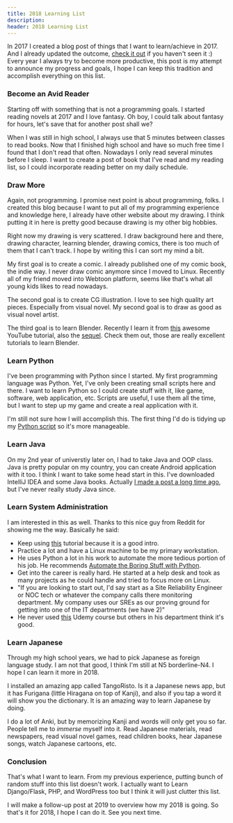```yaml
---
title: 2018 Learning List
description: 
header: 2018 Learning List
---
```


In 2017 I created a blog post of things that I want to learn/achieve in 2017. And I already updated the outcome, [check it out](https://affanindo.github.io/2017-learning-list) if you haven't seen it :) Every year I always try to become more productive, this post is my attempt to announce my progress and goals, I hope I can keep this tradition and accomplish everything on this list.

### Become an Avid Reader

Starting off with something that is not a programming goals. I started reading novels at 2017 and I love fantasy. Oh boy, I could talk about fantasy for hours, let's save that for another post shall we?

When I was still in high school, I always use that 5 minutes between classes to read books. Now that I finished high school and have so much free time I found that I don't read that often. Nowadays I only read several minutes before I sleep. I want to create a post of book that I've read and my reading list, so I could incorporate reading better on my daily schedule.

### Draw More

Again, not programming. I promise next point is about programming, folks. I created this blog because I want to put all of my programming experience and knowledge here, I already have other website about my drawing. I think putting it in here is pretty good because drawing is my other big hobbies.

Right now my drawing is very scattered. I draw background here and there, drawing character, learning blender, drawing comics, there is too much of them that I can't track. I hope by writing this I can sort my mind a bit.

My first goal is to create a comic. I already published one of my comic book, the indie way. I never draw comic anymore since I moved to Linux. Recently all of my friend moved into Webtoon platform, seems like that's what all young kids likes to read nowadays.

The second goal is to create CG illustration. I love to see high quality art pieces. Especially from visual novel. My second goal is to draw as good as visual novel artist.

The third goal is to learn Blender. Recently I learn it from [this](https://www.youtube.com/playlist?list=PLjyuVPBuorqIhlqZtoIvnAVQ3x18sNev4) awesome YouTube tutorial, also the [sequel](https://www.youtube.com/playlist?list=PLjEaoINr3zgHJVJF3T3CFUAZ6z11jKg6a). Check them out, those are really excellent tutorials to learn Blender.

### Learn Python

I've been programming with Python since I started. My first programming language was Python. Yet, I've only been creating small scripts here and there. I want to learn Python so I could create stuff with it, like game, software, web application, etc. Scripts are useful, I use them all the time, but I want to step up my game and create a real application with it.

I'm still not sure how I will accomplish this. The first thing I'd do is tidying up my [Python script](https://github.com/affanindo/python-script) so it's more manageable.

### Learn Java

On my 2nd year of universtiy later on, I had to take Java and OOP class. Java is pretty popular on my country, you can create Android application with it too. I think I want to take some head start in this. I've downloaded IntelliJ IDEA and some Java books. Actually [I made a post a long time ago](https://affanindo.github.io/starting-to-learn-java), but I've never really study Java since.

<!--
### Learn Vanilla JavaScript

[This](http://vanilla-js.com/) is a good satire website about vanilla JS. [There is a video about it too](https://www.youtube.com/watch?v=k7n2xnOiWI8). It my 2017 article I mentioned learning JavaScript framework. This is a good goal, but back then I used framework because I can't use vanilla JS. I want to use framework to make better software, not as an escape from vanilla JS.

I will accomplish this by creating 1 web app in JavaScript. I hope I can finish that app and I learn something from it.

### Learn C++

I use all of these high-level programming language, and something about lower level language piqued my interests. Somehow they feel more *independent* and *strong*. I can't really describe it, but I think it is a good idea to have C++ under my belt.

[I got a great C++ tutorial](https://www.youtube.com/playlist?list=PLmpc3xvYSk4wDCP5zjt2QQXe8-JGHa4Kt). They are really good and well-made. I actually already got into episode 20, and they are great! I love them.

Other than following tutorial, I also want to do [programming-challenge](https://github.com/affanindo/programming-challenge) again. I did them on the past and I already forget 90% of it. I think this is a great "project" to do along with the tutorial.

My goal with C++ is to create a game. Actually I am not that big on game developing. It's just... intriguing, I want to learn about that. I sometimes lurked on [Game Developer Reddit](https://www.reddit.com/r/gamedev/) and I love all the submission. I hope I can join them someday.
-->

### Learn System Administration

I am interested in this as well. Thanks to this nice guy from Reddit for showing me the way. Basically he said:

* Keep using [this](https://www.youtube.com/playlist?list=PLtK75qxsQaMLZSo7KL-PmiRarU7hrpnwK) tutorial because it is a good intro.
* Practice a lot and have a Linux machine to be my primary workstation.
* He uses Python a lot in his work to automate the more tedious portion of his job. He recommends [Automate the Boring Stuff with Python](https://automatetheboringstuff.com/).
* Get into the career is really hard. He started at a help desk and took as many projects as he could handle and tried to focus more on Linux.
* "If you are looking to start out, I'd say start as a Site Reliability Engineer or NOC tech or whatever the company calls there monitoring department. My company uses our SREs as our proving ground for getting into one of the IT departments (we have 2)"
* He never used [this](https://www.udemy.com/linux-administration-bootcamp/) Udemy course but others in his department think it's good.

### Learn Japanese

Through my high school years, we had to pick Japanese as foreign language study. I am not that good, I think I'm still at N5 borderline-N4. I hope I can learn it more in 2018.

I installed an amazing app called TangoRisto. Is it a Japanese news app, but it has Furigana (little Hiragana on top of Kanji), and also if you tap a word it will show you the dictionary. It is an amazing way to learn Japanese by doing.

I do a lot of Anki, but by memorizing Kanji and words will only get you so far. People tell me to *immerse* myself into it. Read Japanese materials, read newspapers, read visual novel games, read children books, hear Japanese songs, watch Japanese cartoons, etc.

### Conclusion

That's what I want to learn. From my previous experience, putting bunch of random stuff into this list doesn't work. I actually want to Learn Django/Flask, PHP, and WordPress too but I think it will just clutter this list.

I will make a follow-up post at 2019 to overview how my 2018 is going. So that's it for 2018, I hope I can do it. See you next time.
